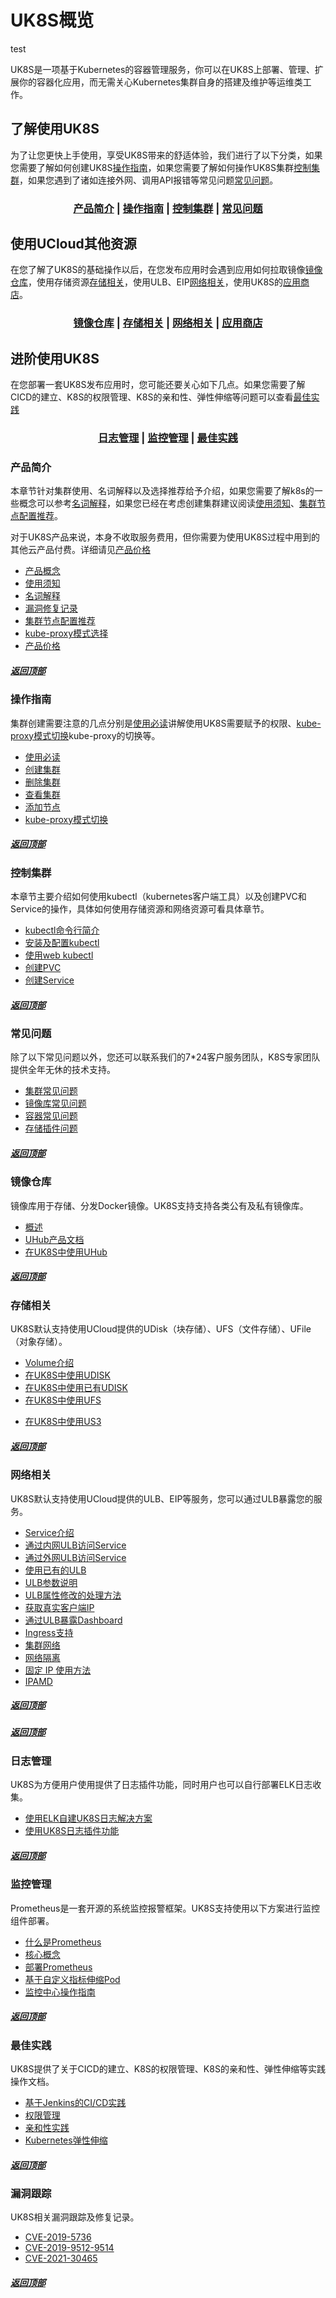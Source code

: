 # UK8S概览
test

UK8S是一项基于Kubernetes的容器管理服务，你可以在UK8S上部署、管理、扩展你的容器化应用，而无需关心Kubernetes集群自身的搭建及维护等运维类工作。

## 了解使用UK8S

为了让您更快上手使用，享受UK8S带来的舒适体验，我们进行了以下分类，如果您需要了解如何创建UK8S[操作指南](#操作指南)，如果您需要了解如何操作UK8S集群[控制集群](#控制集群)，如果您遇到了诸如连接外网、调用API报错等常见问题[常见问题](#常见问题)。

### <center> [产品简介](#产品简介) | [操作指南](#操作指南) | [控制集群](#控制集群) | [常见问题](#常见问题) </center>

## 使用UCloud其他资源

在您了解了UK8S的基础操作以后，在您发布应用时会遇到应用如何拉取镜像[镜像仓库](#镜像仓库)，使用存储资源[存储相关](#存储相关)，使用ULB、EIP[网络相关](#网络相关)，使用UK8S的[应用商店](#应用商店)。

### <center> [镜像仓库](#镜像仓库) | [存储相关](#存储相关) | [网络相关](#网络相关) | [应用商店](#应用商店) </center>

## 进阶使用UK8S

在您部署一套UK8S发布应用时，您可能还要关心如下几点。如果您需要了解CICD的建立、K8S的权限管理、K8S的亲和性、弹性伸缩等问题可以查看[最佳实践](#最佳实践)

### <center> [日志管理](#日志管理) | [监控管理](#监控管理) | [最佳实践](#最佳实践) </center>

### 产品简介

本章节针对集群使用、名词解释以及选择推荐给予介绍，如果您需要了解k8s的一些概念可以参考[名词解释](/uk8s/introduction/concept)，如果您已经在考虑创建集群建议阅读[使用须知](/uk8s/introduction/restriction)、[集群节点配置推荐](/uk8s/introduction/node_requirements)。

对于UK8S产品来说，本身不收取服务费用，但你需要为使用UK8S过程中用到的其他云产品付费。详细请见[产品价格](/uk8s/price)

- [产品概念](/uk8s/introduction/whatisuk8s)
- [使用须知](/uk8s/introduction/restriction)
- [名词解释](/uk8s/introduction/concept)
- [漏洞修复记录](/uk8s/introduction/vulnerability/README)
- [集群节点配置推荐](/uk8s/introduction/node_requirements)
- [kube-proxy模式选择](/uk8s/userguide/kubeproxy_mode)
- [产品价格](/uk8s/price)

##### [返回顶部](#UK8S概览)

### 操作指南

集群创建需要注意的几点分别是[使用必读](/uk8s/userguide/before_start)讲解使用UK8S需要赋予的权限、[kube-proxy模式切换](/uk8s/userguide/kubeproxy_edit)kube-proxy的切换等。

- [使用必读](/uk8s/userguide/before_start)
- [创建集群](/uk8s/userguide/createcluster)
- [删除集群](/uk8s/userguide/deletecluster)
- [查看集群](/uk8s/userguide/describecluster)
- [添加节点](/uk8s/userguide/addnode)
- [kube-proxy模式切换](/uk8s/userguide/kubeproxy_edit)

##### [返回顶部](#UK8S概览)

### 控制集群

本章节主要介绍如何使用kubectl（kubernetes客户端工具）以及创建PVC和Service的操作，具体如何使用存储资源和网络资源可看具体章节。

- [kubectl命令行简介](/uk8s/manageviakubectl/intro_of_kubectl)
- [安装及配置kubectl](/uk8s/manageviakubectl/connectviakubectl)
- [使用web kubectl](/uk8s/manageviakubectl/webterminal)
- [创建PVC](/uk8s/manageviakubectl/createpvc)
- [创建Service](/uk8s/manageviakubectl/createservice)

##### [返回顶部](#UK8S概览)

### 常见问题

除了以下常见问题以外，您还可以联系我们的7*24客户服务团队，K8S专家团队提供全年无休的技术支持。

- [集群常见问题](/uk8s/q/cluster)
- [镜像库常见问题](/uk8s/q/registry)
- [容器常见问题](/uk8s/q/container)
- [存储插件问题](/uk8s/q/storage)

##### [返回顶部](#UK8S概览)

### 镜像仓库

镜像库用于存储、分发Docker镜像。UK8S支持支持各类公有及私有镜像库。

- [概述](/uk8s/dockerhub/outline)
- [UHub产品文档](uhub/README)
- [在UK8S中使用UHub](uk8s/dockerhub/using_uhub_in_uk8s)

##### [返回顶部](#UK8S概览)

### 存储相关

UK8S默认支持使用UCloud提供的UDisk（块存储）、UFS（文件存储）、UFile（对象存储）。

- [Volume介绍](/uk8s/volume/intro)
- [在UK8S中使用UDISK](/uk8s/volume/udisk)
- [在UK8S中使用已有UDISK](/uk8s/volume/statusudisk)
- [在UK8S中使用UFS](/uk8s/volume/ufs)

<!-- * [动态PV使用UFS](/uk8s/volume/dynamic_ufs) -->

- [在UK8S中使用US3](/uk8s/volume/ufile)

##### [返回顶部](#UK8S概览)

### 网络相关

UK8S默认支持使用UCloud提供的ULB、EIP等服务，您可以通过ULB暴露您的服务。

- [Service介绍](/uk8s/service/intro)
- [通过内网ULB访问Service](/uk8s/service/internalservice)
- [通过外网ULB访问Service](/uk8s/service/externalservice)
- [使用已有的ULB](/uk8s/service/ulb_designation)
- [ULB参数说明](/uk8s/service/annotations)
- [ULB属性修改的处理方法](/uk8s/service/change_ulb_name)
- [获取真实客户端IP](/uk8s/service/getresourceip)
- [通过ULB暴露Dashboard](/uk8s/service/dashboard)
- [Ingress支持](/uk8s/service/ingress/README)
- [集群网络](/uk8s/network/uk8s_network)
- [网络隔离](/uk8s/network/networkpolicy)
- [固定 IP 使用方法](/uk8s/network/static_ip)
- [IPAMD](/uk8s/network/ipamd)

##### [返回顶部](#UK8S概览)

<!-- ### 应用商店

UK8S为方便用户快速部署常用的应用组件，提供了应用商店功能，用户可以通过进入UK8S集群查看到应用商店，使用Helm进行安装部署。

* [关于应用商店](/uk8s/helm/abouthelm)
* [安装使用应用商店](/uk8s/helm/init)
* [安装应用](/uk8s/helm/install)
* [管理应用](/uk8s/helm/manager)
* [一键安装应用](/uk8s/helm/installapp) -->

##### [返回顶部](#UK8S概览)

### 日志管理

UK8S为方便用户使用提供了日志插件功能，同时用户也可以自行部署ELK日志收集。

- [使用ELK自建UK8S日志解决方案](/uk8s/log/elastic_filebeat_kibana_solution)
- [使用UK8S日志插件功能](/uk8s/log/ELKplugin)

##### [返回顶部](#UK8S概览)

### 监控管理

Prometheus是一套开源的系统监控报警框架。UK8S支持使用以下方案进行监控组件部署。

- [什么是Prometheus](/uk8s/monitor/prometheus/intro)
- [核心概念](/uk8s/monitor/prometheus/concept)
- [部署Prometheus](/uk8s/monitor/prometheus/installprometheus)
- [基于自定义指标伸缩Pod](/uk8s/monitor/prometheus/autoscale_on_custom_metrics.md)
- [监控中心操作指南](/uk8s/monitor/prometheusplugin/intro.md)

##### [返回顶部](#UK8S概览)

### 最佳实践

UK8S提供了关于CICD的建立、K8S的权限管理、K8S的亲和性、弹性伸缩等实践操作文档。

- [基于Jenkins的CI/CD实践](/uk8s/bestpractice/cicd)
- [权限管理](/uk8s/bestpractice/authorization/README)
- [亲和性实践](/uk8s/bestpractice/affinity)
- [Kubernetes弹性伸缩](/uk8s/administercluster/autoscaling/README)

##### [返回顶部](#UK8S概览)

### 漏洞跟踪

UK8S相关漏洞跟踪及修复记录。

- [CVE-2019-5736](/uk8s/vulnerability/cve-2019-5736.md)
- [CVE-2019-9512-9514](/uk8s/vulnerability/cve-2019-9512-9514.md)
- [CVE-2021-30465](/uk8s/vulnerability/cve-2021-30465.md)

##### [返回顶部](#UK8S概览)
